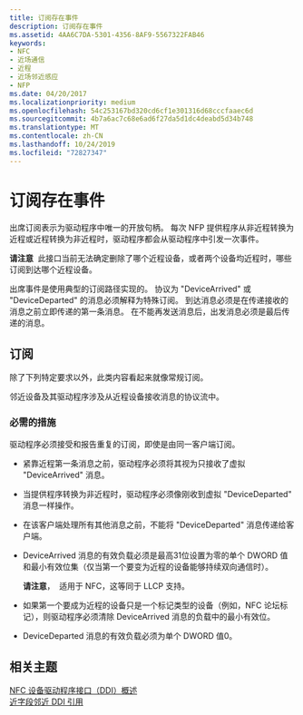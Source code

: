 ```yaml
---
title: 订阅存在事件
description: 订阅存在事件
ms.assetid: 4AA6C7DA-5301-4356-8AF9-5567322FAB46
keywords:
- NFC
- 近场通信
- 近程
- 近场邻近感应
- NFP
ms.date: 04/20/2017
ms.localizationpriority: medium
ms.openlocfilehash: 54c253167bd320cd6cf1e301316d68cccfaaec6d
ms.sourcegitcommit: 4b7a6ac7c68e6ad6f27da5d1dc4deabd5d34b748
ms.translationtype: MT
ms.contentlocale: zh-CN
ms.lasthandoff: 10/24/2019
ms.locfileid: "72827347"
---
```

# <a name="subscribing-for-presence-events"></a>订阅存在事件


出席订阅表示为驱动程序中唯一的开放句柄。 每次 NFP 提供程序从非近程转换为近程或近程转换为非近程时，驱动程序都会从驱动程序中引发一次事件。

**请注意**  此接口当前无法确定删除了哪个近程设备，或者两个设备均近程时，哪些订阅到达哪个近程设备。

 

出席事件是使用典型的订阅路径实现的。 协议为 "DeviceArrived" 或 "DeviceDeparted" 的消息必须解释为特殊订阅。 到达消息必须是在传递接收的消息之前立即传递的第一条消息。 在不能再发送消息后，出发消息必须是最后传递的消息。

## <a name="subscription"></a>订阅


除了下列特定要求以外，此类内容看起来就像常规订阅。

邻近设备及其驱动程序涉及从近程设备接收消息的协议流中。

### <a name="required-actions"></a>必需的措施

驱动程序必须接受和报告重复的订阅，即使是由同一客户端订阅。

-   紧靠近程第一条消息之前，驱动程序必须将其视为只接收了虚拟 "DeviceArrived" 消息。
-   当提供程序转换为非近程时，驱动程序必须像刚收到虚拟 "DeviceDeparted" 消息一样操作。
-   在该客户端处理所有其他消息之前，不能将 "DeviceDeparted" 消息传递给客户端。
-   DeviceArrived 消息的有效负载必须是最高31位设置为零的单个 DWORD 值和最小有效位集（仅当第一个要变为近程的设备能够持续双向通信时）。

    **请注意**，  适用于 NFC，这等同于 LLCP 支持。

     

-   如果第一个要成为近程的设备只是一个标记类型的设备（例如，NFC 论坛标记），则驱动程序必须清除 DeviceArrived 消息的负载中的最小有效位。

     

-   DeviceDeparted 消息的有效负载必须为单个 DWORD 值0。

 

 
## <a name="related-topics"></a>相关主题
[NFC 设备驱动程序接口（DDI）概述](https://docs.microsoft.com/windows-hardware/drivers/ddi/index)  
[近字段邻近 DDI 引用](https://docs.microsoft.com/windows-hardware/drivers/ddi/index)  

